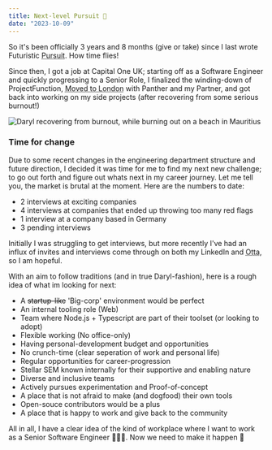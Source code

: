 ```yaml
---
title: Next-level Pursuit 🐣
date: "2023-10-09"
---
```


So it's been officially 3 years and 8 months (give or take) since I last wrote Futuristic <Abbr title="Futuristic Pursuit" link="https://darylcecile.net/notes/futuristic-pursuit">Pursuit</Abbr>. How time flies!

Since then, I got a job at Capital One UK; starting off as a Software Engineer and quickly progressing to a Senior Role, I finalized the winding-down of ProjectFunction, <Abbr title="Moving out" link="https://darylcecile.net/notes/moving-out-notts">Moved to London</Abbr> with Panther and my Partner, and got back into working on my side projects (after recovering from some serious burnout!)

![Daryl recovering from burnout, while burning out on a beach in Mauritius](/images/mauritius-beach-profile-2023.jpg)


### Time for change

Due to some recent changes in the engineering department structure and future direction, I decided it was time for me to find my next new challenge; to go out forth and figure out whats next in my career journey. Let me tell you, the market is brutal at the moment. Here are the numbers to date:

- 2 interviews at exciting companies
- 4 interviews at companies that ended up throwing too many red flags
- 1 interview at a company based in Germany
- 3 pending interviews

Initially I was struggling to get interviews, but more recently I've had an influx of invites and interviews come through on both my LinkedIn and <Abbr title="Otta Jobs" link="https://otta.com">Otta</Abbr>, so I am hopeful.

With an aim to follow traditions (and in true Daryl-fashion), here is a rough idea of what im looking for next:

- A <s>startup-like</s> 'Big-corp' environment would be perfect
- An internal tooling role (Web)
- Team where Node.js + Typescript are part of their toolset (or looking to adopt)
- Flexible working (No office-only)
- Having personal-development budget and opportunities
- No crunch-time (clear seperation of work and personal life)
- Regular opportunities for career-progression
- Stellar SEM known internally for their supportive and enabling nature
- Diverse and inclusive teams
- Actively pursues experimentation and Proof-of-concept
- A place that is not afraid to make (and dogfood) their own tools
- Open-souce contributors would be a plus
- A place that is happy to work and give back to the community

All in all, I have a clear idea of the kind of workplace where I want to work as a Senior Software Engineer 👨🏽‍💻. Now we need to make it happen 🚀
